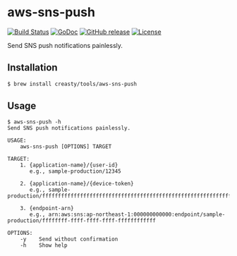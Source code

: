 aws-sns-push
============

[![Build Status](https://travis-ci.org/creasty/aws-sns-push.svg?branch=master)](https://travis-ci.org/creasty/aws-sns-push)
[![GoDoc](https://godoc.org/github.com/creasty/aws-sns-push?status.svg)](https://godoc.org/github.com/creasty/aws-sns-push)
[![GitHub release](https://img.shields.io/github/release/creasty/aws-sns-push.svg)](https://github.com/creasty/aws-sns-push/releases)
[![License](https://img.shields.io/github/license/creasty/aws-sns-push.svg)](./LICENSE)

Send SNS push notifications painlessly.


Installation
------------

```sh
$ brew install creasty/tools/aws-sns-push
```


Usage
-----

```sh-session
$ aws-sns-push -h
Send SNS push notifications painlessly.

USAGE:
    aws-sns-push [OPTIONS] TARGET

TARGET:
    1. {application-name}/{user-id}
       e.g., sample-production/12345

    2. {application-name}/{device-token}
       e.g., sample-production/ffffffffffffffffffffffffffffffffffffffffffffffffffffffffffffffff

    3. {endpoint-arn}
       e.g., arn:aws:sns:ap-northeast-1:000000000000:endpoint/sample-production/ffffffff-ffff-ffff-ffff-ffffffffffff

OPTIONS:
    -y    Send without confirmation
    -h    Show help
```
